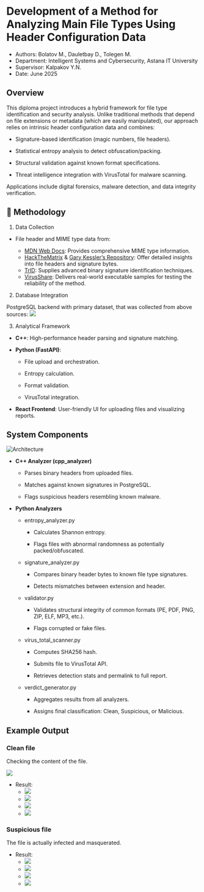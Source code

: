 # Development of a Method for Analyzing Main File Types Using Header Configuration Data

- Authors: Bolatov M., Dauletbay D., Tolegen M.
- Department: Intelligent Systems and Cybersecurity, Astana IT University
- Supervisor: Kalpakov Y.N.
- Date: June 2025

## Overview

This diploma project introduces a hybrid framework for file type identification and security analysis.
Unlike traditional methods that depend on file extensions or metadata (which are easily manipulated), our approach relies on intrinsic header configuration data and combines:

  - Signature-based identification (magic numbers, file headers).

  - Statistical entropy analysis to detect obfuscation/packing.

  - Structural validation against known format specifications.

  - Threat intelligence integration with VirusTotal for malware scanning.

Applications include digital forensics, malware detection, and data integrity verification.

## 🔬 Methodology
1. Data Collection

  - File header and MIME type data from:

    - [MDN Web Docs](https://developer.mozilla.org/en-US/docs/Web/HTTP/MIME_types/Common_types): Provides comprehensive MIME type information.
    - [HackTheMatrix](https://hackthematrixforlife.wordpress.com/file-headers/ ) & [Gary Kessler’s Repository](https://www.garykessler.net/library/file_sigs.html): Offer detailed insights into file headers and signature bytes.
    - [TrID]( https://mark0.net/soft-trid-e.html): Supplies advanced binary signature identification techniques.
    - [VirusShare](https://virusshare.com/): Delivers real-world executable samples for testing the reliability of the method.

2. Database Integration

PostgreSQL backend with primary dataset, that was collected from above sources:
![](https://github.com/Mad03633/File-Header-Analyzer/blob/main/assets/DB.jpg)

3. Analytical Framework

  - **C++**: High-performance header parsing and signature matching.

  - **Python (FastAPI)**:

      - File upload and orchestration.

      - Entropy calculation.

      - Format validation.

      - VirusTotal integration.

  - **React Frontend**: User-friendly UI for uploading files and visualizing reports.

## System Components

![Architecture](https://github.com/Mad03633/File-Header-Analyzer/blob/main/assets/architecture.jpg)

- **C++ Analyzer (cpp_analyzer)**

  - Parses binary headers from uploaded files.

  - Matches against known signatures in PostgreSQL.

  - Flags suspicious headers resembling known malware.

- **Python Analyzers**

  - entropy_analyzer.py

    - Calculates Shannon entropy.

    - Flags files with abnormal randomness as potentially packed/obfuscated.

  - signature_analyzer.py

    - Compares binary header bytes to known file type signatures.

    - Detects mismatches between extension and header.

  - validator.py

    - Validates structural integrity of common formats (PE, PDF, PNG, ZIP, ELF, MP3, etc.).

    - Flags corrupted or fake files.

  - virus_total_scanner.py

    - Computes SHA256 hash.

    - Submits file to VirusTotal API.

    - Retrieves detection stats and permalink to full report.

  - verdict_generator.py

    - Aggregates results from all analyzers.

    - Assigns final classification: Clean, Suspicious, or Malicious.

## Example Output

### Clean file

Checking the content of the file.

![](https://github.com/Mad03633/File-Header-Analyzer/blob/main/assets/cat_safe_file.jpg)

- Result:
  - ![](https://github.com/Mad03633/File-Header-Analyzer/blob/main/assets/safe_file_1.jpg)
  - ![](https://github.com/Mad03633/File-Header-Analyzer/blob/main/assets/safe_file_2.jpg)
  - ![](https://github.com/Mad03633/File-Header-Analyzer/blob/main/assets/safe_file_3.jpg)
  - ![](https://github.com/Mad03633/File-Header-Analyzer/blob/main/assets/safe_file_4.jpg)

### Suspicious file
The file is actually infected and masquerated.
- Result: 
  - ![](https://github.com/Mad03633/File-Header-Analyzer/blob/main/assets/masquerated_1.jpg)
  - ![](https://github.com/Mad03633/File-Header-Analyzer/blob/main/assets/masquerated_2.jpg)
  - ![](https://github.com/Mad03633/File-Header-Analyzer/blob/main/assets/masquerated_3.jpg)
  - ![](https://github.com/Mad03633/File-Header-Analyzer/blob/main/assets/masquerated_4.jpg)